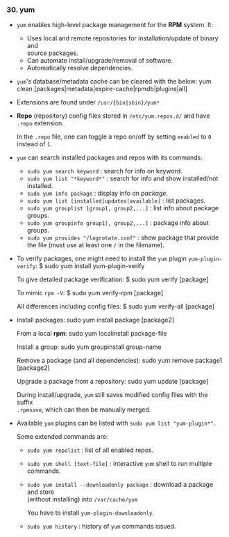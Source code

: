### 30. yum

  * `yum` enables high-level package management for the **RPM** system. It:

    * Uses local and remote repositories for installation/update of binary and  
      source packages.
    * Can automate install/upgrade/removal of software.
    * Automatically resolve dependencies.

  * `yum`'s database/metadata cache can be cleared with the below:
        yum clean [packages|metadata|expire-cache|rpmdb|plugins|all]

  * Extensions are found under `/usr/{bin|sbin}/yum*`

  * **Repo** (repository) config files stored in `/etc/yum.repos.d/` and have
    `.repo` extension.

    In the `.repo` file, one can toggle a repo on/off by setting `enabled` to `0`
    instead of `1`.

  * `yum` can search installed packages and repos with its commands:
    * `sudo yum search keyword` : search for info on keyword.
    * `sudo yum list "*keyword*"` : search for info and show installed/not installed.
    * `sudo yum info package` : display info on *package*.
    * `sudo yum list [installed|updates|available]` : list packages.
    * `sudo yum grouplist [group1, group2,...]` : list info about package groups.
    * `sudo yum groupinfo group1[, group2,...]` : package info about groups.
    * `sudo yum provides "/logrotate.conf"` : show package that provide the file
      (must use at least one `/` in the filename).

  * To verify packages, one might need to install the `yum` plugin `yum-plugin-verify`:
        $ sudo yum install yum-plugin-verify

    To give detailed package verification:
        $ sudo yum verify [package]

    To mimic `rpm -V`:
        $ sudo yum verify-rpm [package]

    All differences including config files:
        $ sudo yum verify-all [package]

  * Install packages:
        sudo yum install package [package2]

    From a local **rpm**:
        sudo yum localinstall package-file

    Install a group:
        sudo yum groupinstall group-name

    Remove a package (and all dependencies):
        sudo yum remove package1 [package2]

    Upgrade a package from a repository:
        sudo yum update [package]

    During install/upgrade, `yum` still saves modified config files with the suffix  
    `.rpmsave`, which can then be manually merged.

  * Available `yum` plugins can be listed with `sudo yum list "yum-plugin*"`.

    Some extended commands are:
      * `sudo yum repolist` : list of all enabled repos.
      * `sudo yum shell [text-file]` : interactive `yum` shell to run multiple  
        commands.
      * `sudo yum install --downloadonly package` : download a package and store  
        (without installing) into `/var/cache/yum`

        You have to install `yum-plugin-downloadonly`.
      * `sudo yum history` : history of `yum` commands issued.
